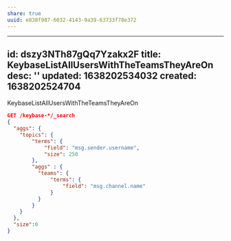 ```yaml
---
share: true
uuid: e838f987-6032-4143-9a39-63733f78e372
---
```

---
id: dszy3NTh87gQq7Yzakx2F
title: KeybaseListAllUsersWithTheTeamsTheyAreOn
desc: ''
updated: 1638202534032
created: 1638202524704
---

KeybaseListAllUsersWithTheTeamsTheyAreOn

``` json
GET /keybase-*/_search
{ 
  "aggs": {
    "topics": {
        "terms": {
            "field": "msg.sender.username",
            "size": 250
        },
        "aggs" : {
          "teams": {
              "terms": {
                  "field": "msg.channel.name"
              }
          }
        }
    }
  },
  "size":0
}
```
